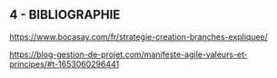 ## 4 - BIBLIOGRAPHIE


https://www.bocasay.com/fr/strategie-creation-branches-expliquee/

https://blog-gestion-de-projet.com/manifeste-agile-valeurs-et-principes/#t-1653060296441